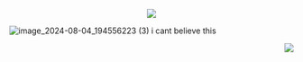 <p align="center">
  <img src="https://files.catbox.moe/4vzu6j.gif" />
</p>





![image_2024-08-04_194556223 (3)](https://github.com/user-attachments/assets/8d95539f-c721-4526-ac80-db3386d15440)
i cant believe this

<p align="right">
  <img src="https://files.catbox.moe/8ltw87.png" />
</p>


